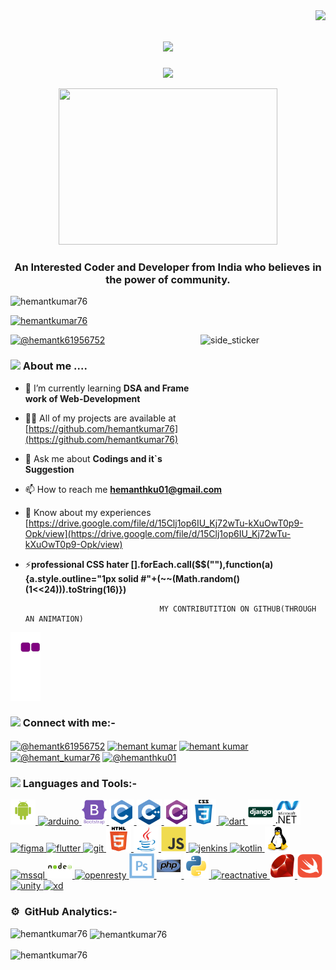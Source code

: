 <img align="right" src="https://visitor-badge.laobi.icu/badge?page_id=hemantkumar76">

<h1 align="center">
  <a href="https://git.io/typing-svg">
    <img src="https://readme-typing-svg.herokuapp.com/?lines=Hi+There!+👋;+This+Is+Hemant+Kumar!;+&center=true&size=30">
  </a>
</h1>
<p align="center">
 <a href="https://github.com/DenverCoder1/readme-typing-svg"><img src="https://readme-typing-svg.herokuapp.com?lines=👨🏻‍🎓+Computer+Science+Student+👨🏻‍💻;Frontend%20Web%20Developer+👨‍💻;DSA%20|%20AI%20Enthusiast+🤓;👨🏻‍💻+Loves%20Coding+🖥️;😇+Always%20learning%20new%20things&center=true&width=500&height=50&font=georgia"></a>
</p>
<div id="header" align="center">
  <img src="https://camo.githubusercontent.com/cae12fddd9d6982901d82580bdf321d81fb299141098ca1c2d4891870827bf17/68747470733a2f2f6d69726f2e6d656469756d2e636f6d2f6d61782f313336302f302a37513379765349765f7430696f4a2d5a2e676966" width="350" height="250"/>
</div>
<h3 align="center">An Interested Coder and Developer from India who believes in the power of community.</h3>

<p align="left"> <img src="https://komarev.com/ghpvc/?username=hemantkumar76&label=Profile%20views&color=0e75b6&style=flat" alt="hemantkumar76" /> </p>

<p align="left"> <a href="https://github.com/ryo-ma/github-profile-trophy"><img src="https://github-profile-trophy.vercel.app/?username=hemantkumar76" alt="hemantkumar76" /></a> </p>

<img align="right" width=200px height=200px alt="side_sticker" src="https://media.giphy.com/media/TEnXkcsHrP4YedChhA/giphy.gif" />

<p align="left"> <a href="https://twitter.com/@hemantk61956752" target="blank"><img src="https://img.shields.io/twitter/follow/@hemantk61956752?logo=twitter&style=for-the-badge" alt="@hemantk61956752" /></a> </p>

<h3><img src="https://media.giphy.com/media/iY8CRBdQXODJSCERIr/giphy.gif" width="30">&nbsp;About me ....</h3>




- 🌱 I’m currently learning **DSA and Frame work of Web-Development**

- 👨‍💻 All of my projects are available at [https://github.com/hemantkumar76](https://github.com/hemantkumar76)

- 💬 Ask me about **Codings and it`s Suggestion**

- 📫 How to reach me **hemanthku01@gmail.com**

- 📄 Know about my experiences [https://drive.google.com/file/d/15Clj1op6IU_Kj72wTu-kXuOwT0p9-Opk/view](https://drive.google.com/file/d/15Clj1op6IU_Kj72wTu-kXuOwT0p9-Opk/view)

- ⚡**professional CSS hater [].forEach.call($$(""),function(a){a.style.outline="1px solid #"+(~~(Math.random()(1<<24))).toString(16)})**

                                    MY CONTRIBUTITION ON GITHUB(THROUGH AN ANIMATION) 
                                    
![snake gif](https://github.com/hemantkumar76/hemantkumar76/blob/output/github-contribution-grid-snake.gif)
<h3 align="left"><img src="https://media1.giphy.com/media/vxWq52dFPthnKjRbLY/giphy.gif?cid=ecf05e473u9yjexwj6e1vzzgdufk7t78pvskt163i1zv02f1&rid=giphy.gif&ct" width="50">&nbsp;Connect with me:-</h3>




<p align="left">
<a href="https://twitter.com/@hemantk61956752" target="blank"><img align="center" src="https://raw.githubusercontent.com/rahuldkjain/github-profile-readme-generator/master/src/images/icons/Social/twitter.svg" alt="@hemantk61956752" height="30" width="40" /></a>
<a href="https://www.linkedin.com/in/hemant-kumar-299435230/" target="blank"><img align="center" src="https://raw.githubusercontent.com/rahuldkjain/github-profile-readme-generator/master/src/images/icons/Social/linked-in-alt.svg" alt="hemant kumar" height="30" width="40" /></a>
<a href="https://fb.com/hemant kumar" target="blank"><img align="center" src="https://raw.githubusercontent.com/rahuldkjain/github-profile-readme-generator/master/src/images/icons/Social/facebook.svg" alt="hemant kumar" height="30" width="40" /></a>
<a href="https://instagram.com/@hemant_kumar76" target="blank"><img align="center" src="https://raw.githubusercontent.com/rahuldkjain/github-profile-readme-generator/master/src/images/icons/Social/instagram.svg" alt="@hemant_kumar76" height="30" width="40" /></a>
<a href="https://www.hackerrank.com/@hemanthku01" target="blank"><img align="center" src="https://raw.githubusercontent.com/rahuldkjain/github-profile-readme-generator/master/src/images/icons/Social/hackerrank.svg" alt="@hemanthku01" height="30" width="40" /></a>
</p>




<h3 align="left"><img src="https://media.giphy.com/media/WUlplcMpOCEmTGBtBW/giphy.gif" width="50"> Languages and Tools:-</h3>




<p align="left"> <a href="https://developer.android.com" target="_blank" rel="noreferrer"> <img src="https://raw.githubusercontent.com/devicons/devicon/master/icons/android/android-original-wordmark.svg" alt="android" width="40" height="40"/> </a> <a href="https://www.arduino.cc/" target="_blank" rel="noreferrer"> <img src="https://cdn.worldvectorlogo.com/logos/arduino-1.svg" alt="arduino" width="40" height="40"/> </a> <a href="https://getbootstrap.com" target="_blank" rel="noreferrer"> <img src="https://raw.githubusercontent.com/devicons/devicon/master/icons/bootstrap/bootstrap-plain-wordmark.svg" alt="bootstrap" width="40" height="40"/> </a> <a href="https://www.cprogramming.com/" target="_blank" rel="noreferrer"> <img src="https://raw.githubusercontent.com/devicons/devicon/master/icons/c/c-original.svg" alt="c" width="40" height="40"/> </a> <a href="https://www.w3schools.com/cpp/" target="_blank" rel="noreferrer"> <img src="https://raw.githubusercontent.com/devicons/devicon/master/icons/cplusplus/cplusplus-original.svg" alt="cplusplus" width="40" height="40"/> </a> <a href="https://www.w3schools.com/cs/" target="_blank" rel="noreferrer"> <img src="https://raw.githubusercontent.com/devicons/devicon/master/icons/csharp/csharp-original.svg" alt="csharp" width="40" height="40"/> </a> <a href="https://www.w3schools.com/css/" target="_blank" rel="noreferrer"> <img src="https://raw.githubusercontent.com/devicons/devicon/master/icons/css3/css3-original-wordmark.svg" alt="css3" width="40" height="40"/> </a> <a href="https://dart.dev" target="_blank" rel="noreferrer"> <img src="https://www.vectorlogo.zone/logos/dartlang/dartlang-icon.svg" alt="dart" width="40" height="40"/> </a> <a href="https://www.djangoproject.com/" target="_blank" rel="noreferrer"> <img src="https://raw.githubusercontent.com/devicons/devicon/master/icons/django/django-original.svg" alt="django" width="40" height="40"/> </a> <a href="https://dotnet.microsoft.com/" target="_blank" rel="noreferrer"> <img src="https://raw.githubusercontent.com/devicons/devicon/master/icons/dot-net/dot-net-original-wordmark.svg" alt="dotnet" width="40" height="40"/> </a> <a href="https://www.figma.com/" target="_blank" rel="noreferrer"> <img src="https://www.vectorlogo.zone/logos/figma/figma-icon.svg" alt="figma" width="40" height="40"/> </a> <a href="https://flutter.dev" target="_blank" rel="noreferrer"> <img src="https://www.vectorlogo.zone/logos/flutterio/flutterio-icon.svg" alt="flutter" width="40" height="40"/> </a> <a href="https://git-scm.com/" target="_blank" rel="noreferrer"> <img src="https://www.vectorlogo.zone/logos/git-scm/git-scm-icon.svg" alt="git" width="40" height="40"/> </a> <a href="https://www.w3.org/html/" target="_blank" rel="noreferrer"> <img src="https://raw.githubusercontent.com/devicons/devicon/master/icons/html5/html5-original-wordmark.svg" alt="html5" width="40" height="40"/> </a> <a href="https://www.java.com" target="_blank" rel="noreferrer"> <img src="https://raw.githubusercontent.com/devicons/devicon/master/icons/java/java-original.svg" alt="java" width="40" height="40"/> </a> <a href="https://developer.mozilla.org/en-US/docs/Web/JavaScript" target="_blank" rel="noreferrer"> <img src="https://raw.githubusercontent.com/devicons/devicon/master/icons/javascript/javascript-original.svg" alt="javascript" width="40" height="40"/> </a> <a href="https://www.jenkins.io" target="_blank" rel="noreferrer"> <img src="https://www.vectorlogo.zone/logos/jenkins/jenkins-icon.svg" alt="jenkins" width="40" height="40"/> </a> <a href="https://kotlinlang.org" target="_blank" rel="noreferrer"> <img src="https://www.vectorlogo.zone/logos/kotlinlang/kotlinlang-icon.svg" alt="kotlin" width="40" height="40"/> </a> <a href="https://www.linux.org/" target="_blank" rel="noreferrer"> <img src="https://raw.githubusercontent.com/devicons/devicon/master/icons/linux/linux-original.svg" alt="linux" width="40" height="40"/> </a> <a href="https://www.microsoft.com/en-us/sql-server" target="_blank" rel="noreferrer"> <img src="https://www.svgrepo.com/show/303229/microsoft-sql-server-logo.svg" alt="mssql" width="40" height="40"/> </a> <a href="https://nodejs.org" target="_blank" rel="noreferrer"> <img src="https://raw.githubusercontent.com/devicons/devicon/master/icons/nodejs/nodejs-original-wordmark.svg" alt="nodejs" width="40" height="40"/> </a> <a href="https://openresty.org/" target="_blank" rel="noreferrer"> <img src="https://openresty.org/images/logo.png" alt="openresty" width="40" height="40"/> </a> <a href="https://www.photoshop.com/en" target="_blank" rel="noreferrer"> <img src="https://raw.githubusercontent.com/devicons/devicon/master/icons/photoshop/photoshop-line.svg" alt="photoshop" width="40" height="40"/> </a> <a href="https://www.php.net" target="_blank" rel="noreferrer"> <img src="https://raw.githubusercontent.com/devicons/devicon/master/icons/php/php-original.svg" alt="php" width="40" height="40"/> </a> <a href="https://www.python.org" target="_blank" rel="noreferrer"> <img src="https://raw.githubusercontent.com/devicons/devicon/master/icons/python/python-original.svg" alt="python" width="40" height="40"/> </a> <a href="https://reactnative.dev/" target="_blank" rel="noreferrer"> <img src="https://reactnative.dev/img/header_logo.svg" alt="reactnative" width="40" height="40"/> </a> <a href="https://www.ruby-lang.org/en/" target="_blank" rel="noreferrer"> <img src="https://raw.githubusercontent.com/devicons/devicon/master/icons/ruby/ruby-original.svg" alt="ruby" width="40" height="40"/> </a> <a href="https://developer.apple.com/swift/" target="_blank" rel="noreferrer"> <img src="https://raw.githubusercontent.com/devicons/devicon/master/icons/swift/swift-original.svg" alt="swift" width="40" height="40"/> </a> <a href="https://unity.com/" target="_blank" rel="noreferrer"> <img src="https://www.vectorlogo.zone/logos/unity3d/unity3d-icon.svg" alt="unity" width="40" height="40"/> </a> <a href="https://www.adobe.com/products/xd.html" target="_blank" rel="noreferrer"> <img src="https://cdn.worldvectorlogo.com/logos/adobe-xd.svg" alt="xd" width="40" height="40"/> </a> </p>




### ⚙️ &nbsp;GitHub Analytics:-

<p><img align="left" src="https://github-readme-stats.vercel.app/api/top-langs?username=hemantkumar76&show_icons=true&locale=en&layout=compact" alt="hemantkumar76" /></p>

<p>&nbsp;<img align="center" src="https://github-readme-stats.vercel.app/api?username=hemantkumar76&show_icons=true&locale=en" alt="hemantkumar76" /></p>

<p><img align="center" src="https://github-readme-streak-stats.herokuapp.com/?user=hemantkumar76&" alt="hemantkumar76" /></p>

